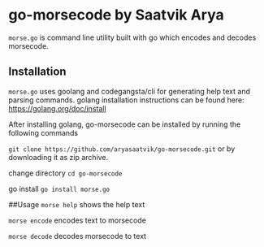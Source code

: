 # go-morsecode by Saatvik Arya
`morse.go` is command line utility built with go which encodes and decodes morsecode.

## Installation
`morse.go` uses goolang and codegangsta/cli for generating help text and parsing commands.
golang installation instructions can be found here: 
https://golang.org/doc/install

After installing golang, go-morsecode can be installed by running the following commands

`git clone https://github.com/aryasaatvik/go-morsecode.git` or by downloading it as zip archive.

change directory
`cd go-morsecode`

go install
`go install morse.go`

##Usage
`morse help` shows the help text

`morse encode` encodes text to morsecode

`morse decode` decodes morsecode to text
